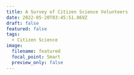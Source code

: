 ```yaml
---
title: A Survey of Citizen Science Volunteers
date: 2022-05-20T03:45:51.869Z
draft: false
featured: false
tags:
  - Citizen Science
image:
  filename: featured
  focal_point: Smart
  preview_only: false
---
```

